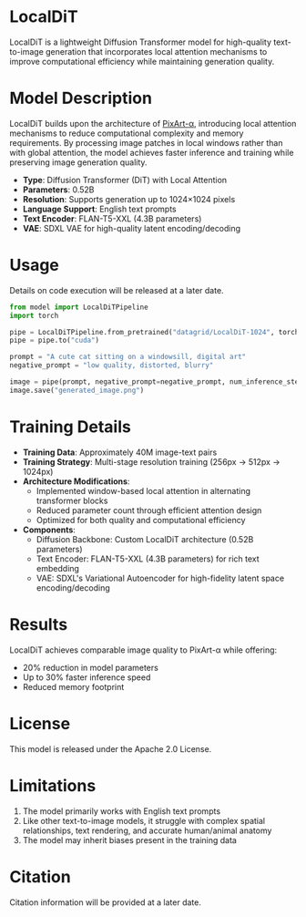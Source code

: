 # LocalDiT
LocalDiT is a lightweight Diffusion Transformer model for high-quality text-to-image generation that incorporates local attention mechanisms to improve computational efficiency while maintaining generation quality.

# Model Description
LocalDiT builds upon the architecture of [PixArt-α](https://huggingface.co/PixArt-alpha/PixArt-XL-2-1024-MS), introducing local attention mechanisms to reduce computational complexity and memory requirements. By processing image patches in local windows rather than with global attention, the model achieves faster inference and training while preserving image generation quality.

- **Type**: Diffusion Transformer (DiT) with Local Attention
- **Parameters**: 0.52B
- **Resolution**: Supports generation up to 1024×1024 pixels
- **Language Support**: English text prompts
- **Text Encoder**: FLAN-T5-XXL (4.3B parameters)
- **VAE**: SDXL VAE for high-quality latent encoding/decoding

# Usage
Details on code execution will be released at a later date.
```python
from model import LocalDiTPipeline
import torch

pipe = LocalDiTPipeline.from_pretrained("datagrid/LocalDiT-1024", torch_dtype=torch.float16)
pipe = pipe.to("cuda")

prompt = "A cute cat sitting on a windowsill, digital art"
negative_prompt = "low quality, distorted, blurry"

image = pipe(prompt, negative_prompt=negative_prompt, num_inference_steps=50).images[0]
image.save("generated_image.png")
```

# Training Details

- **Training Data**: Approximately 40M image-text pairs
- **Training Strategy**: Multi-stage resolution training (256px → 512px → 1024px)
- **Architecture Modifications**:
   - Implemented window-based local attention in alternating transformer blocks
   - Reduced parameter count through efficient attention design
   - Optimized for both quality and computational efficiency
- **Components**:
   - Diffusion Backbone: Custom LocalDiT architecture (0.52B parameters)
   - Text Encoder: FLAN-T5-XXL (4.3B parameters) for rich text embedding
   - VAE: SDXL's Variational Autoencoder for high-fidelity latent space encoding/decoding

# Results
LocalDiT achieves comparable image quality to PixArt-α while offering:
- 20% reduction in model parameters
- Up to 30% faster inference speed
- Reduced memory footprint

# License
This model is released under the Apache 2.0 License.

# Limitations
1. The model primarily works with English text prompts
2. Like other text-to-image models, it struggle with complex spatial relationships, text rendering, and accurate human/animal anatomy
3. The model may inherit biases present in the training data

# Citation
Citation information will be provided at a later date.
